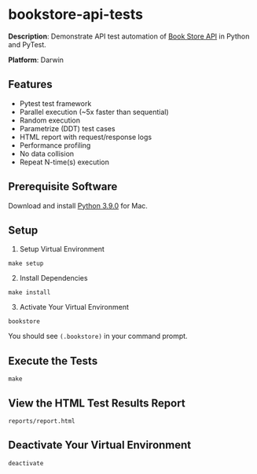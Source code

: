 # bookstore-api-tests

__Description__: Demonstrate API test automation of [Book Store API](https://demoqa.com/swagger) in Python and PyTest.

__Platform__: Darwin

## Features
 * Pytest test framework
 * Parallel execution (~5x faster than sequential)
 * Random execution
 * Parametrize (DDT) test cases
 * HTML report with request/response logs
 * Performance profiling
 * No data collision
 * Repeat N-time(s) execution

## Prerequisite Software

Download and install [Python 3.9.0](https://www.python.org/downloads/release/python-390/) for Mac.

## Setup

1. Setup Virtual Environment
```
make setup
```
2. Install Dependencies
```
make install
```
3. Activate Your Virtual Environment
```
bookstore
```
You should see ```(.bookstore)``` in your command prompt.

## Execute the Tests
```
make
```

## View the HTML Test Results Report
```
reports/report.html
```
## Deactivate Your Virtual Environment
```
deactivate
```
